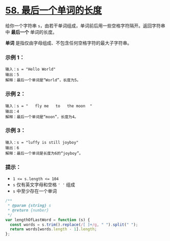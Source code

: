 # [58. 最后一个单词的长度](https://leetcode.cn/problems/length-of-last-word/)

给你一个字符串 `s`，由若干单词组成，单词前后用一些空格字符隔开。返回字符串中 **最后一个** 单词的长度。

**单词** 是指仅由字母组成、不包含任何空格字符的最大子字符串。

 

### 示例 1：

```
输入：s = "Hello World"
输出：5
解释：最后一个单词是“World”，长度为5。
```

### 示例 2：

```
输入：s = "   fly me   to   the moon  "
输出：4
解释：最后一个单词是“moon”，长度为4。
```

### 示例 3：

```
输入：s = "luffy is still joyboy"
输出：6
解释：最后一个单词是长度为6的“joyboy”。
```

 

### 提示：

- `1 <= s.length <= 104`
- `s` 仅有英文字母和空格 `' '` 组成
- `s` 中至少存在一个单词

```js
/**
 * @param {string} s
 * @return {number}
 */
var lengthOfLastWord = function (s) {
  const words = s.trim().replace(/[ ]+/g, " ").split(" ");
  return words[words.length - 1].length;
};
```

